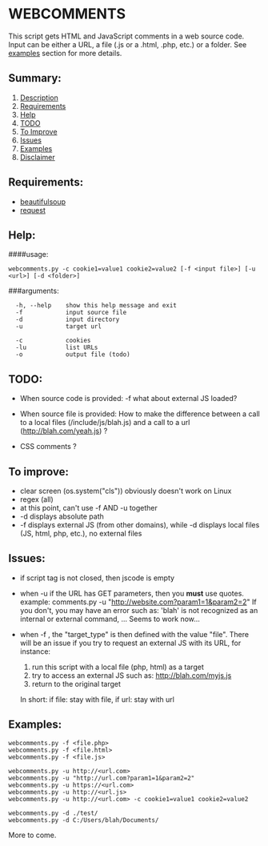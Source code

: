 WEBCOMMENTS
===========

This script gets HTML and JavaScript comments in a web source code. Input can be either a URL, a file (.js or a .html, .php, etc.) or a folder.
See [examples][7] section for more details.



Summary:
-------
1. [Description][1]
2. [Requirements][2]
3. [Help][3]
4. [TODO][4]
5. [To Improve][5]
6. [Issues][6]
7. [Examples][7]
8. [Disclaimer][8]


Requirements:
------------
- [beautifulsoup](https://www.crummy.com/software/BeautifulSoup/)
- [request](http://docs.python-requests.org/en/master/)



Help:
----
####usage:
~~~
webcomments.py -c cookie1=value1 cookie2=value2 [-f <input file>] [-u <url>] [-d <folder>]
~~~

###arguments:
~~~
  -h, --help 	show this help message and exit
  -f 			input source file
  -d 			input directory
  -u 			target url

  -c 			cookies
  -lu 			list URLs
  -o 			output file (todo)
~~~


TODO:
----
* When source code is provided:
	-f what about external JS loaded?

* When source file is provided:
	How to make the difference between a call to a local files (/include/js/blah.js) and a call to a url (http://blah.com/yeah.js) ?

* CSS comments ?


To improve:
----------
* clear screen (os.system("cls")) obviously doesn't work on Linux
* regex (all)
* at this point, can't use -f AND -u together
* -d displays absolute path
* -f displays external JS (from other domains), while -d displays local files (JS, html, php, etc.), no external files


Issues:
------
- if script tag is not closed, then jscode is empty
- when -u <url> if the URL has GET parameters, then you **must** use quotes. example: 
	comments.py -u "http://website.com?param1=1&param2=2"
	If you don't, you may have an error such as: 'blah' is not recognized as an internal or external command, ...
		Seems to work now...
- when -f <file>, the "target_type" is then defined with the value "file". There will be an issue if you try to request an external JS with its URL, for instance:
	1. run this script with a local file (php, html) as a target
	2. try to access an external JS such as: http://blah.com/myjs.js
	3. return to the original target

	In short: if file: stay with file, if url: stay with url


Examples:
--------
~~~
webcomments.py -f <file.php>
webcomments.py -f <file.html>
webcomments.py -f <file.js>

webcomments.py -u http://<url.com>
webcomments.py -u "http://url.com?param1=1&param2=2"
webcomments.py -u https://<url.com>
webcomments.py -u http://<url.js>
webcomments.py -u http://<url.com> -c cookie1=value1 cookie2=value2

webcomments.py -d ./test/
webcomments.py -d C:/Users/blah/Documents/
~~~

More to come.


[1]:https://github.com/Logeirs/WebComments#description
[2]:https://github.com/Logeirs/WebComments#requirements
[3]:https://github.com/Logeirs/WebComments#help
[4]:https://github.com/Logeirs/WebComments#todo
[5]:https://github.com/Logeirs/WebComments#to-improve
[6]:https://github.com/Logeirs/WebComments#issues
[7]:https://github.com/Logeirs/WebComments#examples
[8]:https://github.com/Logeirs/WebComments#disclaimer